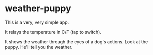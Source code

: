 # weather-puppy

This is a very, very simple app. 

It relays the temperature in C/F (tap to switch).

It shows the weather through the eyes of a dog's actions. Look at the puppy. He'll tell you the weather.